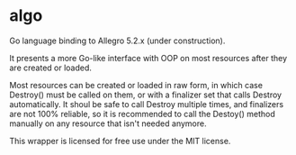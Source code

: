 algo
====

Go language binding to Allegro 5.2.x (under construction).

It presents a more Go-like interface with OOP on most resources after they are created or 
loaded. 

Most resources can be created or loaded in raw form, in which case Destroy() must be called 
on them, or with a finalizer set that calls Destroy automatically. It shoul be safe to call 
Destroy multiple times, and finalizers are not 100% reliable, so it is recommended to call
the Destoy() method manually on any resource that isn't needed anymore.

This wrapper is licensed for free use under the MIT license. 
